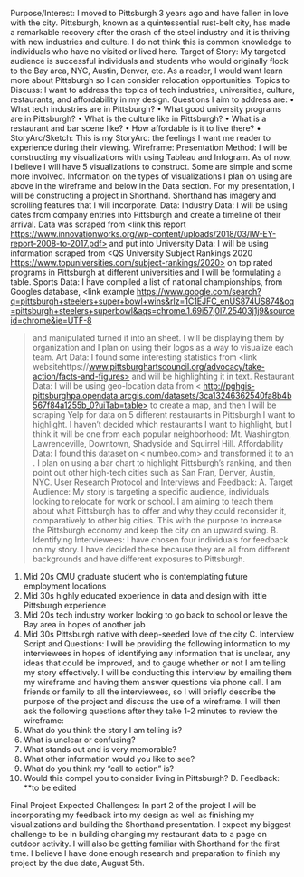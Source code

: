 Purpose/Interest:
I moved to Pittsburgh 3 years ago and have fallen in love with the city. Pittsburgh, known as a quintessential rust-belt city, has made a remarkable recovery after the crash of the steel industry and it is thriving with new industries and culture. I do not think this is common knowledge to individuals who have no visited or lived here. 
Target of Story:
My targeted audience is successful individuals and students who would originally flock to the Bay area, NYC, Austin, Denver, etc. As a reader, I would want learn more about Pittsburgh so I can consider relocation opportunities. 
Topics to Discuss:
I want to address the topics of tech industries, universities, culture, restaurants, and affordability in my design. Questions I aim to address are: 
•	What tech industries are in Pittsburgh?
•	What good university programs are in Pittsburgh?
•	What is the culture like in Pittsburgh?
•	What is a restaurant and bar scene like?
•	How affordable is it to live there?
•	
StoryArc/Sketch:
This is my StoryArc: the feelings I want me reader to experience during their viewing. 
<insert image>
Wireframe: 
<insert image> 
Presentation Method: 
I will be constructing my visualizations with using Tableau and Infogram. As of now, I believe I will have 5 visualizations to construct. Some are simple and some more involved. Information on the types of visualizations I plan on using are above in the wireframe and below in the Data section. For my presentation, I will be constructing a project in Shorthand. Shorthand has imagery and scrolling features that I will incorporate.
Data:
Industry Data: I will be using dates from company entries into Pittsburgh and create a timeline of their arrival. Data was scraped from <link this report https://www.innovationworks.org/wp-content/uploads/2018/03/IW-EY-report-2008-to-2017.pdf> and put into <EXCEL>
University Data: I will be using information scraped from <QS University Subject Rankings 2020 https://www.topuniversities.com/subject-rankings/2020> on top rated programs in Pittsburgh at different universities and I will be formulating a table. 
Sports Data: I have compiled a list of national championships, from Googles database, <link example https://www.google.com/search?q=pittsburgh+steelers+super+bowl+wins&rlz=1C1EJFC_enUS874US874&oq=pittsburgh+steelers+superbowl&aqs=chrome.1.69i57j0l7.25403j1j9&sourceid=chrome&ie=UTF-8
> and manipulated turned it into an <EXCEL> sheet.  I will be displaying them by organization and I plan on using their logos as a way to visualize each team. 
Art Data: I found some interesting statistics from <link websitehttps://www.pittsburghartscouncil.org/advocacy/take-action/facts-and-figures> and will be highlighting it in text.
Restaurant Data: I will be using geo-location data from < http://pghgis-pittsburghpa.opendata.arcgis.com/datasets/3ca13246362540fa8b4b567f84a1255b_0?uiTab=table> to create a map, and then I will be scraping Yelp for data on 5 different restaurants in Pittsburgh I want to highlight. I haven’t decided which restaurants I want to highlight, but I think it will be one from each popular neighborhood: Mt. Washington, Lawrenceville, Downtown, Shadyside and Squirrel Hill.
Affordability Data: I found this dataset on < numbeo.com> and transformed it to an <Excel>. I plan on using a bar chart to highlight Pittsburgh’s ranking, and then point out other high-tech cities such as San Fran, Denver, Austin, NYC. 
User Research Protocol and Interviews and Feedback:
A. Target Audience: My story is targeting a specific audience, individuals looking to relocate for work or school. I am aiming to teach them about what Pittsburgh has to offer and why they could reconsider it, comparatively to other big cities. This with the purpose to increase the Pittsburgh economy and keep the city on an upward swing. 
B. Identifying Interviewees: I have chosen four individuals for feedback on my story. I have decided these because they are all from different backgrounds and have different exposures to Pittsburgh. 
1.	Mid 20s CMU graduate student who is contemplating future employment locations
2.	Mid 30s highly educated experience in data and design with little Pittsburgh experience
3.	Mid 20s tech industry worker looking to go back to school or leave the Bay area in hopes of another job
4.	Mid 30s Pittsburgh native with deep-seeded love of the city
C. Interview Script and Questions: 
I will be providing the following information to my interviewees in hopes of identifying any information that is unclear, any ideas that could be improved, and to gauge whether or not I am telling my story effectively. I will be conducting this interview by emailing them my wireframe and having them answer questions via phone call. 
I am friends or family to all the interviewees, so I will briefly describe the purpose of the project and discuss the use of a wireframe. I will then ask the following questions after they take 1-2 minutes to review the wireframe: 
1. What do you think the story I am telling is?
2. What is unclear or confusing?
3. What stands out and is very memorable?
4. What other information would you like to see?
5. What do you think my “call to action” is?
6. Would this compel you to consider living in Pittsburgh?
D. Feedback:
**to be edited

Final Project Expected Challenges:
In part 2 of the project I will be incorporating my feedback into my design as well as finishing my visualizations and building the Shorthand presentation. I expect my biggest challenge to be in building changing my restaurant data to a page on outdoor activity. I will also be getting familiar with Shorthand for the first time. I believe I have done enough research and preparation to finish my project by the due date, August 5th. 
